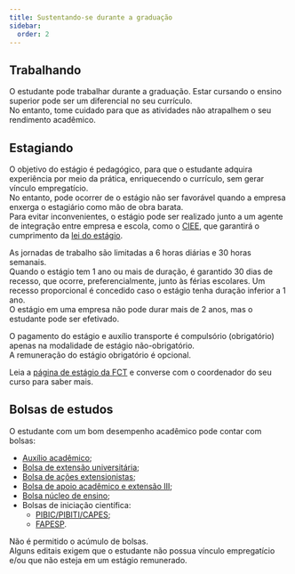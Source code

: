 ```yaml
---
title: Sustentando-se durante a graduação
sidebar:
  order: 2
---
```


## Trabalhando

O estudante pode trabalhar durante a graduação. Estar cursando o ensino superior pode ser um diferencial
no seu currículo.  
No entanto, tome cuidado para que as atividades não atrapalhem o seu rendimento acadêmico.

## Estagiando

O objetivo do estágio é pedagógico, para que o estudante adquira experiência por meio da prática, enriquecendo o currículo, sem gerar vínculo empregatício.  
No entanto, pode ocorrer de o estágio não ser favorável quando a empresa enxerga o estagiário como mão de obra barata.  
Para evitar inconvenientes, o estágio pode ser realizado junto a um agente de integração entre empresa e escola,
como o [CIEE](https://portal.ciee.org.br/), que garantirá o cumprimento da [lei do estágio](http://www.planalto.gov.br/ccivil_03/_ato2007-2010/2008/lei/l11788.htm).

As jornadas de trabalho são limitadas a 6 horas diárias e 30 horas semanais.  
Quando o estágio tem 1 ano ou mais de duração, é garantido 30 dias de recesso, que ocorre, preferencialmente, junto às férias escolares. Um recesso proporcional é concedido caso o estágio tenha duração inferior a 1 ano.  
O estágio em uma empresa não pode durar mais de 2 anos, mas o estudante pode ser efetivado.

O pagamento do estágio e auxílio transporte é compulsório (obrigatório) apenas na modalidade de estágio não-obrigatório.  
A remuneração do estágio obrigatório é opcional.

Leia a [página de estágio da FCT](https://www.fct.unesp.br/#!/administracao/graduacao/estagios/termo-de-compromisso-de-estagio/) e converse com o coordenador do seu curso para saber mais.

## Bolsas de estudos

O estudante com um bom desempenho acadêmico pode contar com bolsas:

- [Auxílio acadêmico](https://www.fct.unesp.br/#!/administracao/secao-tecnica-academica/bolsas-auxilios/auxilio-aprimoramento/);
- [Bolsa de extensão universitária](https://www.fct.unesp.br/#!/administracao/secao-tecnica-academica/bolsas-auxilios/baae-ii/);
- [Bolsa de ações extensionistas](https://www.fct.unesp.br/#!/administracao/secao-tecnica-academica/bolsas-auxilios/bolsa-extensao-universitaria---acoes-extensionistas/);
- [Bolsa de apoio acadêmico e extensão III](https://www.fct.unesp.br/#!/administracao/secao-tecnica-academica/bolsas-auxilios/baae-iii-monitoria/);
- [Bolsa núcleo de ensino](https://www.fct.unesp.br/#!/administracao/secao-tecnica-academica/bolsas-auxilios/bolsa-nucleo-de-ensino/);
- Bolsas de iniciação científica:
  - [PIBIC/PIBITI/CAPES](https://www2.unesp.br/portal#!/prope/editais-prope/bolsas-pibic-pibiti/);
  - [FAPESP](https://fapesp.br/normaspc).

Não é permitido o acúmulo de bolsas.  
Alguns editais exigem que o estudante não possua vínculo empregatício e/ou que não esteja em um estágio remunerado.
